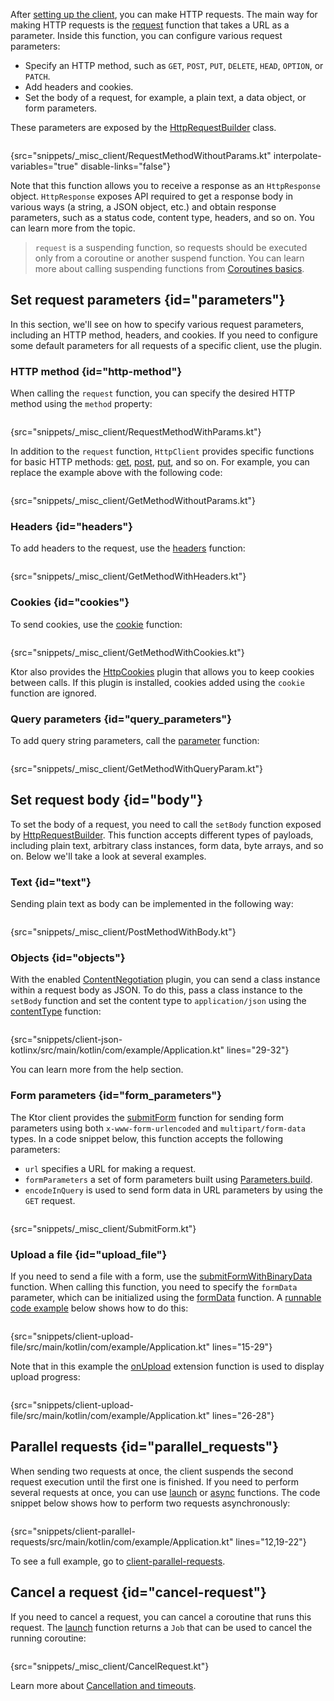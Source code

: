 [//]: # (title: Making requests)

After [setting up the client](client.md), you can make HTTP requests. The main way for making HTTP requests is the [request](https://api.ktor.io/ktor-client/ktor-client-core/ktor-client-core/io.ktor.client.request/request.html) function that takes a URL as a parameter. Inside this function, you can configure various request parameters: 
* Specify an HTTP method, such as `GET`, `POST`, `PUT`, `DELETE`, `HEAD`, `OPTION`, or `PATCH`.
* Add headers and cookies.
* Set the body of a request, for example, a plain text, a data object, or form parameters.

These parameters are exposed by the [HttpRequestBuilder](https://api.ktor.io/ktor-client/ktor-client-core/ktor-client-core/io.ktor.client.request/-http-request-builder/index.html) class.

```kotlin
```
{src="snippets/_misc_client/RequestMethodWithoutParams.kt" interpolate-variables="true" disable-links="false"}

Note that this function allows you to receive a response as an `HttpResponse` object. `HttpResponse` exposes API required to get a response body in various ways (a string, a JSON object, etc.) and obtain response parameters, such as a status code, content type, headers, and so on. You can learn more from the [](response.md) topic.

> `request` is a suspending function, so requests should be executed only from a coroutine or another suspend function. You can learn more about calling suspending functions from [Coroutines basics](https://kotlinlang.org/docs/coroutines-basics.html).


## Set request parameters {id="parameters"}
In this section, we'll see on how to specify various request parameters, including an HTTP method, headers, and cookies. If you need to configure some default parameters for all requests of a specific client, use the [](default-request.md) plugin.


### HTTP method {id="http-method"}

When calling the `request` function, you can specify the desired HTTP method using the `method` property:

```kotlin
```
{src="snippets/_misc_client/RequestMethodWithParams.kt"}

In addition to the `request` function, `HttpClient` provides specific functions for basic HTTP methods: [get](https://api.ktor.io/ktor-client/ktor-client-core/ktor-client-core/io.ktor.client.request/get.html), [post](https://api.ktor.io/ktor-client/ktor-client-core/ktor-client-core/io.ktor.client.request/post.html), [put](https://api.ktor.io/ktor-client/ktor-client-core/ktor-client-core/io.ktor.client.request/put.html), and so on. For example, you can replace the example above with the following code:
```kotlin
```
{src="snippets/_misc_client/GetMethodWithoutParams.kt"}

### Headers {id="headers"}
To add headers to the request, use the [headers](https://api.ktor.io/ktor-client/ktor-client-core/ktor-client-core/io.ktor.client.request/headers.html) function:
```kotlin
```
{src="snippets/_misc_client/GetMethodWithHeaders.kt"}



### Cookies {id="cookies"}
To send cookies, use the [cookie](https://api.ktor.io/ktor-client/ktor-client-core/ktor-client-core/io.ktor.client.request/cookie.html) function:

```kotlin
```
{src="snippets/_misc_client/GetMethodWithCookies.kt"}

Ktor also provides the [HttpCookies](http-cookies.md) plugin that allows you to keep cookies between calls. If this plugin is installed, cookies added using the `cookie` function are ignored.


### Query parameters {id="query_parameters"}

To add <emphasis tooltip="query_string">query string</emphasis> parameters, call the [parameter](https://api.ktor.io/ktor-client/ktor-client-core/ktor-client-core/io.ktor.client.request/parameter.html) function:

```kotlin
```
{src="snippets/_misc_client/GetMethodWithQueryParam.kt"}



## Set request body {id="body"}
To set the body of a request, you need to call the `setBody` function exposed by [HttpRequestBuilder](https://api.ktor.io/ktor-client/ktor-client-core/ktor-client-core/io.ktor.client.request/-http-request-builder/index.html). This function accepts different types of payloads, including plain text, arbitrary class instances, form data, byte arrays, and so on. Below we'll take a look at several examples.

### Text {id="text"}
Sending plain text as body can be implemented in the following way:
```kotlin
```
{src="snippets/_misc_client/PostMethodWithBody.kt"}


### Objects {id="objects"}
With the enabled [ContentNegotiation](serialization-client.md) plugin, you can send a class instance within a request body as JSON. To do this, pass a class instance to the `setBody` function and set the content type to `application/json` using the [contentType](https://api.ktor.io/ktor-http/ktor-http/io.ktor.http/content-type.html) function:

```kotlin
```
{src="snippets/client-json-kotlinx/src/main/kotlin/com/example/Application.kt" lines="29-32"}

You can learn more from the [](serialization-client.md) help section.

### Form parameters {id="form_parameters"}
The Ktor client provides the [submitForm](https://api.ktor.io/ktor-client/ktor-client-core/ktor-client-core/io.ktor.client.request.forms/submit-form.html) function for sending form parameters using both `x-www-form-urlencoded` and `multipart/form-data` types. In a code snippet below, this function accepts the following parameters:
* `url` specifies a URL for making a request.
* `formParameters` a set of form parameters built using [Parameters.build](https://api.ktor.io/ktor-http/ktor-http/io.ktor.http/-parameters/-companion/build.html).
* `encodeInQuery` is used to send form data in URL parameters by using the `GET` request.

```kotlin
```
{src="snippets/_misc_client/SubmitForm.kt"}


### Upload a file {id="upload_file"}

If you need to send a file with a form, use the [submitFormWithBinaryData](https://api.ktor.io/ktor-client/ktor-client-core/ktor-client-core/io.ktor.client.request.forms/submit-form-with-binary-data.html) function. When calling this function, you need to specify the `formData` parameter, which can be initialized using the [formData](https://api.ktor.io/ktor-client/ktor-client-core/ktor-client-core/io.ktor.client.request.forms/form-data.html) function. A [runnable code example](https://github.com/ktorio/ktor-documentation/tree/main/codeSnippets/snippets/client-upload-file) below shows how to do this:

```kotlin
```
{src="snippets/client-upload-file/src/main/kotlin/com/example/Application.kt" lines="15-29"}

Note that in this example the [onUpload](https://api.ktor.io/ktor-client/ktor-client-core/ktor-client-core/io.ktor.client.features/on-upload.html) extension function is used to display upload progress:

```kotlin
```
{src="snippets/client-upload-file/src/main/kotlin/com/example/Application.kt" lines="26-28"}


## Parallel requests {id="parallel_requests"}

When sending two requests at once, the client suspends the second request execution until the first one is finished. If you need to perform several requests at once, you can use [launch](https://kotlin.github.io/kotlinx.coroutines/kotlinx-coroutines-core/kotlinx.coroutines/launch.html) or [async](https://kotlin.github.io/kotlinx.coroutines/kotlinx-coroutines-core/kotlinx.coroutines/async.html) functions. The code snippet below shows how to perform two requests asynchronously:
```kotlin
```
{src="snippets/client-parallel-requests/src/main/kotlin/com/example/Application.kt" lines="12,19-22"}

To see a full example, go to [client-parallel-requests](https://github.com/ktorio/ktor-documentation/tree/main/codeSnippets/snippets/client-parallel-requests).


## Cancel a request {id="cancel-request"}

If you need to cancel a request, you can cancel a coroutine that runs this request. The [launch](https://kotlin.github.io/kotlinx.coroutines/kotlinx-coroutines-core/kotlinx.coroutines/launch.html) function returns a `Job` that can be used to cancel the running coroutine:
```kotlin
```
{src="snippets/_misc_client/CancelRequest.kt"}

Learn more about [Cancellation and timeouts](https://kotlinlang.org/docs/cancellation-and-timeouts.html).
